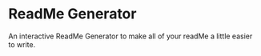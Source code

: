 # ReadMe Generator
 An interactive ReadMe Generator to make all of your readMe a little easier to write.
